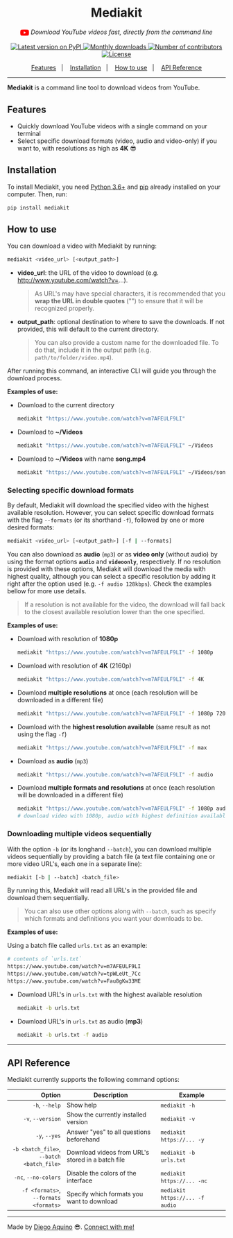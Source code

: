 <h1 align="center">
  Mediakit
</h1>

<p align="center">
  <i>
    <img align="center" src="./.github/icons/youtube.svg" height="20px" alt="YouTube">
    Download YouTube videos fast, directly from the command line
  </i>
</p>

<p align="center">
  <a
    href="https://pypi.org/project/mediakit/"
    target="_blank"
    rel="noopener noreferrer"
  >
    <img
      src="https://img.shields.io/pypi/v/mediakit.svg?color=FFD275&label=PyPI"
      alt="Latest version on PyPI"
    >
  </a>
  <a
    href="https://pypi.org/project/mediakit/"
    target="_blank"
    rel="noopener noreferrer"
  >
    <img
      src="https://img.shields.io/pypi/dm/mediakit.svg?color=FFD275"
      alt="Monthly downloads"
    >
  </a>
  <a
    href="https://github.com/diego-aquino/mediakit/graphs/contributors"
    target="_blank"
    rel="noopener noreferrer"
  >
    <img
      src="https://img.shields.io/github/contributors/diego-aquino/mediakit.svg?color=FFD275"
      alt="Number of contributors"
    >
  </a>
  <a
    href="https://github.com/diego-aquino/mediakit/blob/main/LICENSE.txt"
    target="_blank"
    rel="noopener noreferrer"
  >
    <img
      src="https://img.shields.io/github/license/diego-aquino/mediakit.svg?color=FFD275"
      alt="License"
    >
  </a>
</p>

<p align="center">
  <a href="#features">Features</a>&nbsp;&nbsp;&nbsp;|&nbsp;&nbsp;&nbsp;
  <a href="#installation">Installation</a>&nbsp;&nbsp;&nbsp;|&nbsp;&nbsp;&nbsp;
  <a href="#how-to-use">How to use</a>&nbsp;&nbsp;&nbsp;|&nbsp;&nbsp;&nbsp;
  <a href="#api-reference">API Reference</a>
</p>

---

**Mediakit** is a command line tool to download videos from YouTube.

## Features

- Quickly download YouTube videos with a single command on your terminal
- Select specific download formats (video, audio and video-only) if you want to, with resolutions as high as **4K** :sunglasses:

## Installation

To install Mediakit, you need [Python 3.6+](https://www.python.org/downloads/) and [pip](https://pip.pypa.io/en/stable/installing/) already installed on your computer. Then, run:

```bash
pip install mediakit
```

## How to use

You can download a video with Mediakit by running:

```bash
mediakit <video_url> [<output_path>]
```

- **video_url**: the URL of the video to download (e.g. http://www.youtube.com/watch?v=...).

  > As URL's may have special characters, it is recommended that you **wrap the URL in double quotes** ("") to ensure that it will be recognized properly.

- **output_path**: optional destination to where to save the downloads. If not provided, this will default to the current directory.

  > You can also provide a custom name for the downloaded file. To do that, include it in the output path (e.g. `path/to/folder/video.mp4`).

After running this command, an interactive CLI will guide you through the download process.

**Examples of use:**
- Download to the current directory
  ```bash
  mediakit "https://www.youtube.com/watch?v=m7AFEULF9LI"
  ```

- Download to **~/Videos**
  ```bash
  mediakit "https://www.youtube.com/watch?v=m7AFEULF9LI" ~/Videos
  ```

- Download to **~/Videos** with name **song.mp4**
  ```bash
  mediakit "https://www.youtube.com/watch?v=m7AFEULF9LI" ~/Videos/song.mp4
  ```

### Selecting specific download formats

By default, Mediakit will download the specified video with the highest available resolution. However, you can select specific download formats with the flag `--formats` (or its shorthand `-f`), followed by one or more desired formats:

```bash
mediakit <video_url> [<output_path>] [-f | --formats]
```

You can also download as **audio** (`mp3`) or as **video only** (without audio) by using the format options **`audio`** and **`videoonly`**, respectively. If no resolution is provided with these options, Mediakit will download the media with highest quality, although you can select a specific resolution by adding it right after the option used (e.g. `-f audio 128kbps`). Check the examples bellow for more use details.

> If a resolution is not available for the video, the download will fall back to the closest available resolution lower than the one specified.

**Examples of use:**
- Download with resolution of **1080p**
  ```bash
  mediakit "https://www.youtube.com/watch?v=m7AFEULF9LI" -f 1080p
  ```

- Download with resolution of **4K** (2160p)
  ```bash
  mediakit "https://www.youtube.com/watch?v=m7AFEULF9LI" -f 4K
  ```

- Download **multiple resolutions** at once (each resolution will be downloaded in a different file)
  ```bash
  mediakit "https://www.youtube.com/watch?v=m7AFEULF9LI" -f 1080p 720p
  ```

- Download with the **highest resolution available** (same result as not using the flag `-f`)
  ```bash
  mediakit "https://www.youtube.com/watch?v=m7AFEULF9LI" -f max
  ```

- Download as **audio** (`mp3`)
  ```bash
  mediakit "https://www.youtube.com/watch?v=m7AFEULF9LI" -f audio
  ```

- Download **multiple formats and resolutions** at once (each resolution will be downloaded in a different file)
  ```bash
  mediakit "https://www.youtube.com/watch?v=m7AFEULF9LI" -f 1080p audio videoonly 720p
  # download video with 1080p, audio with highest definition available and video-only (without audio) with 720p
  ```

### Downloading multiple videos sequentially

With the option `-b` (or its longhand `--batch`), you can download multiple videos sequentially by providing a batch file (a text file containing one or more video URL's, each one in a separate line):

```bash
mediakit [-b | --batch] <batch_file>
```

By running this, Mediakit will read all URL's in the provided file and download them sequentially.

> You can also use other options along with `--batch`, such as specify which formats and definitions you want your downloads to be.

**Examples of use:**

Using a batch file called `urls.txt` as an example:
  ```bash
  # contents of `urls.txt`
  https://www.youtube.com/watch?v=m7AFEULF9LI
  https://www.youtube.com/watch?v=tpWLeUt_7Cc
  https://www.youtube.com/watch?v=Fau8gKw33ME
  ```

- Download URL's in `urls.txt` with the highest available resolution
  ```bash
  mediakit -b urls.txt
  ```

- Download URL's in `urls.txt` as audio (**mp3**)
  ```bash
  mediakit -b urls.txt -f audio
  ```

---

## API Reference

Mediakit currently supports the following command options:

| Option | Description | Example |
|-:|-|-|
| `-h`, `--help` | Show help | `mediakit -h` |
| `-v`, `--version` | Show the currently installed version | `mediakit -v` |
| `-y`, `--yes` | Answer "yes" to all questions beforehand | `mediakit https://... -y` |
| `-b <batch_file>`, <br /> `--batch <batch_file>` | Download videos from URL's stored in a batch file | `mediakit -b urls.txt` |
| `-nc`, `--no-colors` | Disable the colors of the interface | `mediakit https://... -nc` |
| `-f <formats>`, <br /> `--formats <formats>` | Specify which formats you want to download | `mediakit https://... -f audio` |

---

Made by [Diego Aquino](https://github.com/diego-aquino/) :sunglasses:. [Connect with me!](https://www.linkedin.com/in/diego-aquino)
